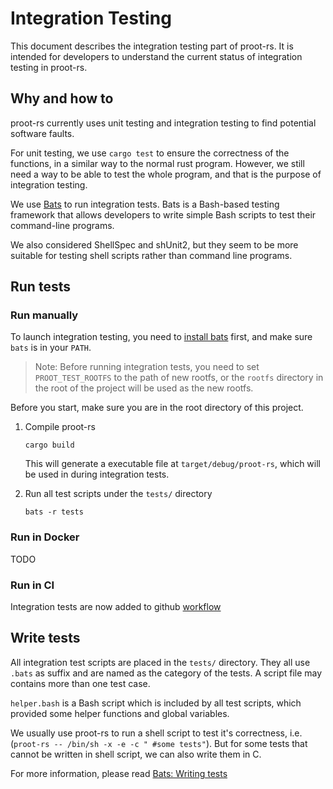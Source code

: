# Integration Testing

This document describes the integration testing part of proot-rs. It is intended for developers to understand the current status of integration testing in proot-rs.


## Why and how to

proot-rs currently uses unit testing and integration testing to find potential software faults.

For unit testing, we use `cargo test` to ensure the correctness of the functions, in a similar way to the normal rust program. However, we still need a way to be able to test the whole program, and that is the purpose of integration testing.


We use [Bats](https://github.com/bats-core/bats-core) to run integration tests. Bats is a Bash-based testing framework that allows developers to write simple Bash scripts to test their command-line programs.

We also considered ShellSpec and shUnit2, but they seem to be more suitable for testing shell scripts rather than command line programs.


## Run tests

### Run manually

To launch integration testing, you need to [install bats](https://github.com/bats-core/bats-core/blob/master/docs/source/installation.rst) first, and make sure `bats` is in your `PATH`.

> Note: Before running integration tests, you need to set `PROOT_TEST_ROOTFS` to the path of new rootfs, or the `rootfs` directory in the root of the project will be used as the new rootfs.


Before you start, make sure you are in the root directory of this project.

1. Compile proot-rs

    ```shell
    cargo build
    ```
    This will generate a executable file at `target/debug/proot-rs`, which will be used in during integration tests.

2. Run all test scripts under the `tests/` directory
    ```shell
    bats -r tests
    ```

### Run in Docker

TODO

### Run in CI

Integration tests are now added to github [workflow](.github/workflows/tests.yml)


## Write tests

All integration test scripts are placed in the `tests/` directory. They all use `.bats` as suffix and are named as the category of the tests. A script file may contains more than one test case.

`helper.bash` is a Bash script which is included by all test scripts, which provided some helper functions and global variables.

We usually use proot-rs to run a shell script to test it's correctness, i.e. (`proot-rs -- /bin/sh -x -e -c " #some tests"`).  But for some tests that cannot be written in shell script, we can also write them in C.


For more information, please read [Bats: Writing tests](https://bats-core.readthedocs.io/en/stable/writing-tests.html)




